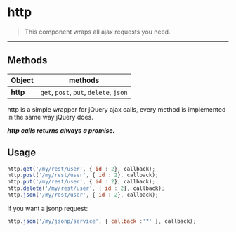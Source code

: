 # http

>This component wraps all ajax requests you need.

---

## Methods

| Object        |     methods
|:--------------|:----------------:
| **http**     | `get`, `post`, `put`, `delete`, `json`

http is a simple wrapper for jQuery ajax calls, every method is
implemented in the same way jQuery does.

***http calls returns always a promise.***

## Usage

```js
http.get('/my/rest/user', { id : 2}, callback);
http.post('/my/rest/user', { id : 2}, callback);
http.put('/my/rest/user', { id : 2}, callback);
http.delete('/my/rest/user', { id : 2}, callback);
http.json('/my/rest/user', { id : 2}, callback);

```

If you want a jsonp request:

```js
http.json('/my/jsonp/service', { callback :'?' }, callback);
```
